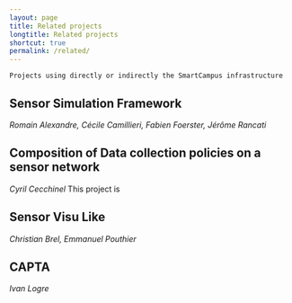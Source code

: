 ```yaml
---
layout: page
title: Related projects
longtitle: Related projects
shortcut: true
permalink: /related/
---
```

	Projects using directly or indirectly the SmartCampus infrastructure

## Sensor Simulation Framework
*Romain Alexandre, Cécile Camillieri, Fabien Foerster, Jérôme Rancati*



## Composition of Data collection policies on a sensor network
*Cyril Cecchinel*
This project is 

## Sensor Visu Like
*Christian Brel, Emmanuel Pouthier*

## CAPTA
*Ivan Logre*